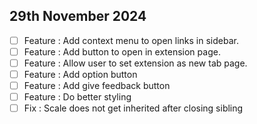 ## 29th November 2024
- [ ] Feature : Add context menu to open links in sidebar.
- [ ] Feature : Add button to open in extension page.
- [ ] Feature : Allow user to set extension as new tab page.
- [ ] Feature : Add option button
- [ ] Feature : Add give feedback button
- [ ] Feature : Do better styling
- [ ] Fix : Scale does not get inherited after closing sibling